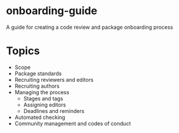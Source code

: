 # onboarding-guide
A guide for creating a code review and package onboarding process

# Topics

- Scope
- Package standards
- Recruiting reviewers and editors
- Recruiting authors
- Managing the process
  - Stages and tags
  - Assigning editors
  - Deadlines and reminders
- Automated checking
- Community management and codes of conduct

